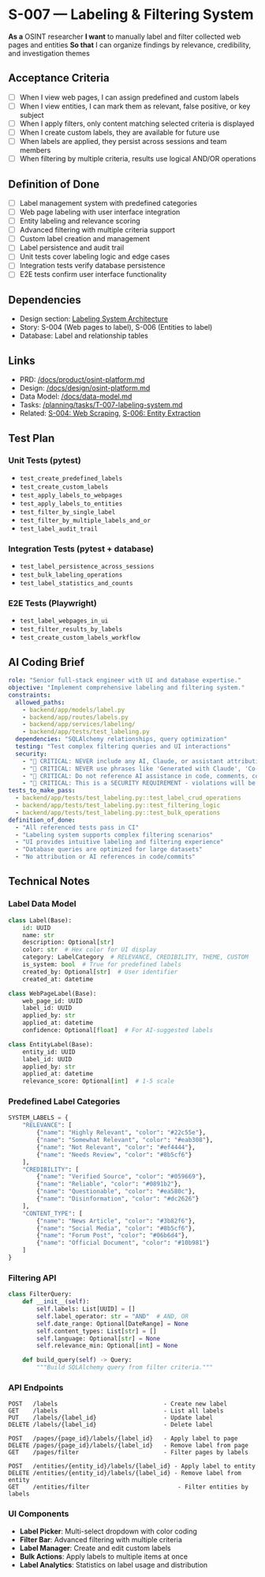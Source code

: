 # S-007 — Labeling & Filtering System

**As a** OSINT researcher
**I want** to manually label and filter collected web pages and entities
**So that** I can organize findings by relevance, credibility, and investigation themes

## Acceptance Criteria
- [ ] When I view web pages, I can assign predefined and custom labels
- [ ] When I view entities, I can mark them as relevant, false positive, or key subject
- [ ] When I apply filters, only content matching selected criteria is displayed
- [ ] When I create custom labels, they are available for future use
- [ ] When labels are applied, they persist across sessions and team members
- [ ] When filtering by multiple criteria, results use logical AND/OR operations

## Definition of Done
- [ ] Label management system with predefined categories
- [ ] Web page labeling with user interface integration
- [ ] Entity labeling and relevance scoring
- [ ] Advanced filtering with multiple criteria support
- [ ] Custom label creation and management
- [ ] Label persistence and audit trail
- [ ] Unit tests cover labeling logic and edge cases
- [ ] Integration tests verify database persistence
- [ ] E2E tests confirm user interface functionality

## Dependencies
- Design section: [Labeling System Architecture](../../docs/design/osint-platform.md#core-services)
- Story: S-004 (Web pages to label), S-006 (Entities to label)
- Database: Label and relationship tables

## Links
- PRD: [/docs/product/osint-platform.md](../../docs/product/osint-platform.md)
- Design: [/docs/design/osint-platform.md](../../docs/design/osint-platform.md)
- Data Model: [/docs/data-model.md](../../docs/data-model.md)
- Tasks: [/planning/tasks/T-007-labeling-system.md](../tasks/T-007-labeling-system.md)
- Related: [S-004: Web Scraping](S-004-web-scraping.md), [S-006: Entity Extraction](S-006-entity-extraction.md)

## Test Plan

### Unit Tests (pytest)
- `test_create_predefined_labels`
- `test_create_custom_labels`
- `test_apply_labels_to_webpages`
- `test_apply_labels_to_entities`
- `test_filter_by_single_label`
- `test_filter_by_multiple_labels_and_or`
- `test_label_audit_trail`

### Integration Tests (pytest + database)
- `test_label_persistence_across_sessions`
- `test_bulk_labeling_operations`
- `test_label_statistics_and_counts`

### E2E Tests (Playwright)
- `test_label_webpages_in_ui`
- `test_filter_results_by_labels`
- `test_create_custom_labels_workflow`

## AI Coding Brief
```yaml
role: "Senior full-stack engineer with UI and database expertise."
objective: "Implement comprehensive labeling and filtering system."
constraints:
  allowed_paths:
    - backend/app/models/label.py
    - backend/app/routes/labels.py
    - backend/app/services/labeling/
    - backend/app/tests/test_labeling.py
  dependencies: "SQLAlchemy relationships, query optimization"
  testing: "Test complex filtering queries and UI interactions"
  security:
    - "🚨 CRITICAL: NEVER include any AI, Claude, or assistant attribution anywhere"
    - "🚨 CRITICAL: NEVER use phrases like 'Generated with Claude', 'Co-Authored-By: Claude', etc."
    - "🚨 CRITICAL: Do not reference AI assistance in code, comments, commits, or any deliverables"
    - "🚨 CRITICAL: This is a SECURITY REQUIREMENT - violations will be automatically detected and removed"
tests_to_make_pass:
  - backend/app/tests/test_labeling.py::test_label_crud_operations
  - backend/app/tests/test_labeling.py::test_filtering_logic
  - backend/app/tests/test_labeling.py::test_bulk_operations
definition_of_done:
  - "All referenced tests pass in CI"
  - "Labeling system supports complex filtering scenarios"
  - "UI provides intuitive labeling and filtering experience"
  - "Database queries are optimized for large datasets"
  - "No attribution or AI references in code/commits"
```

## Technical Notes

### Label Data Model
```python
class Label(Base):
    id: UUID
    name: str
    description: Optional[str]
    color: str  # Hex color for UI display
    category: LabelCategory  # RELEVANCE, CREDIBILITY, THEME, CUSTOM
    is_system: bool  # True for predefined labels
    created_by: Optional[str]  # User identifier
    created_at: datetime

class WebPageLabel(Base):
    web_page_id: UUID
    label_id: UUID
    applied_by: str
    applied_at: datetime
    confidence: Optional[float]  # For AI-suggested labels

class EntityLabel(Base):
    entity_id: UUID
    label_id: UUID
    applied_by: str
    applied_at: datetime
    relevance_score: Optional[int]  # 1-5 scale
```

### Predefined Label Categories
```python
SYSTEM_LABELS = {
    "RELEVANCE": [
        {"name": "Highly Relevant", "color": "#22c55e"},
        {"name": "Somewhat Relevant", "color": "#eab308"},
        {"name": "Not Relevant", "color": "#ef4444"},
        {"name": "Needs Review", "color": "#8b5cf6"}
    ],
    "CREDIBILITY": [
        {"name": "Verified Source", "color": "#059669"},
        {"name": "Reliable", "color": "#0891b2"},
        {"name": "Questionable", "color": "#ea580c"},
        {"name": "Disinformation", "color": "#dc2626"}
    ],
    "CONTENT_TYPE": [
        {"name": "News Article", "color": "#3b82f6"},
        {"name": "Social Media", "color": "#8b5cf6"},
        {"name": "Forum Post", "color": "#06b6d4"},
        {"name": "Official Document", "color": "#10b981"}
    ]
}
```

### Filtering API
```python
class FilterQuery:
    def __init__(self):
        self.labels: List[UUID] = []
        self.label_operator: str = "AND"  # AND, OR
        self.date_range: Optional[DateRange] = None
        self.content_types: List[str] = []
        self.language: Optional[str] = None
        self.relevance_min: Optional[int] = None

    def build_query(self) -> Query:
        """Build SQLAlchemy query from filter criteria."""
```

### API Endpoints
```
POST   /labels                              - Create new label
GET    /labels                              - List all labels
PUT    /labels/{label_id}                   - Update label
DELETE /labels/{label_id}                   - Delete label

POST   /pages/{page_id}/labels/{label_id}   - Apply label to page
DELETE /pages/{page_id}/labels/{label_id}   - Remove label from page
GET    /pages/filter                        - Filter pages by labels

POST   /entities/{entity_id}/labels/{label_id} - Apply label to entity
DELETE /entities/{entity_id}/labels/{label_id} - Remove label from entity
GET    /entities/filter                         - Filter entities by labels
```

### UI Components
- **Label Picker**: Multi-select dropdown with color coding
- **Filter Bar**: Advanced filtering with multiple criteria
- **Label Manager**: Create and edit custom labels
- **Bulk Actions**: Apply labels to multiple items at once
- **Label Analytics**: Statistics on label usage and distribution

